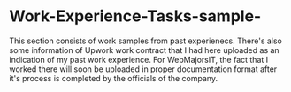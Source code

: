 # Work-Experience-Tasks-sample-

This section consists of work samples from past experienecs. There's also some information of Upwork work contract that I had here uploaded as an indication of my past work experience. For WebMajorsIT, the fact that I worked there will soon be uploaded in proper documentation format after it's process is completed by the officials of the company.
